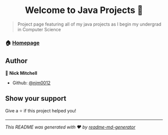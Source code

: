 <h1 align="center">Welcome to Java Projects 👋</h1>
<p>
</p>

> Project page featuring all of my java projects as I begin my undergrad in Computer Science

### 🏠 [Homepage](https://github.com/njm0012/Projects)

## Author

👤 **Nick Mitchell**

* Github: [@njm0012](https://github.com/njm0012)

## Show your support

Give a ⭐️ if this project helped you!

***
_This README was generated with ❤️ by [readme-md-generator](https://github.com/kefranabg/readme-md-generator)_